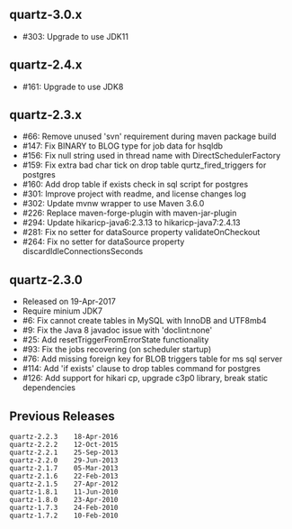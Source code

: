 ## quartz-3.0.x

* #303: Upgrade to use JDK11

## quartz-2.4.x

* #161: Upgrade to use JDK8

## quartz-2.3.x

* #66: Remove unused 'svn' requirement during maven package build
* #147: Fix BINARY to BLOG type for job data for hsqldb
* #156: Fix null string used in thread name with DirectSchedulerFactory
* #159: Fix extra bad char tick on drop table qurtz_fired_triggers for postgres
* #160: Add drop table if exists check in sql script for postgres
* #301: Improve project with readme, and license changes log
* #302: Update mvnw wrapper to use Maven 3.6.0
* #226: Replace maven-forge-plugin with maven-jar-plugin
* #294: Update hikaricp-java6:2.3.13 to hikaricp-java7:2.4.13
* #281: Fix no setter for dataSource property validateOnCheckout
* #264: Fix no setter for dataSource property discardIdleConnectionsSeconds

## quartz-2.3.0

* Released on 19-Apr-2017
* Require minium JDK7
* #6: Fix cannot create tables in MySQL with InnoDB and UTF8mb4
* #9: Fix the Java 8 javadoc issue with 'doclint:none'
* #25: Add resetTriggerFromErrorState functionality
* #93: Fix the jobs recovering (on scheduler startup)
* #76: Add missing foreign key for BLOB triggers table for ms sql server
* #114: Add 'if exists' clause to drop tables command for postgres
* #126: Add support for hikari cp, upgrade c3p0 library, break static dependencies

## Previous Releases

```
quartz-2.2.3 	18-Apr-2016
quartz-2.2.2 	12-Oct-2015
quartz-2.2.1 	25-Sep-2013
quartz-2.2.0 	29-Jun-2013
quartz-2.1.7 	05-Mar-2013
quartz-2.1.6 	22-Feb-2013
quartz-2.1.5 	27-Apr-2012
quartz-1.8.1 	11-Jun-2010
quartz-1.8.0 	23-Apr-2010
quartz-1.7.3 	24-Feb-2010
quartz-1.7.2 	10-Feb-2010 
```